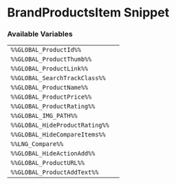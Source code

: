 # BrandProductsItem Snippet

### Available Variables
|||
|---|---|
| `%%GLOBAL_ProductId%%` |
| `%%GLOBAL_ProductThumb%%` |
| `%%GLOBAL_ProductLink%%` |
| `%%GLOBAL_SearchTrackClass%%` |
| `%%GLOBAL_ProductName%%` |
| `%%GLOBAL_ProductPrice%%` |
| `%%GLOBAL_ProductRating%%` |
| `%%GLOBAL_IMG_PATH%%` |
| `%%GLOBAL_HideProductRating%%` |
| `%%GLOBAL_HideCompareItems%%` |
| `%%LNG_Compare%%` |
| `%%GLOBAL_HideActionAdd%%` |
| `%%GLOBAL_ProductURL%%` |
| `%%GLOBAL_ProductAddText%%` |
